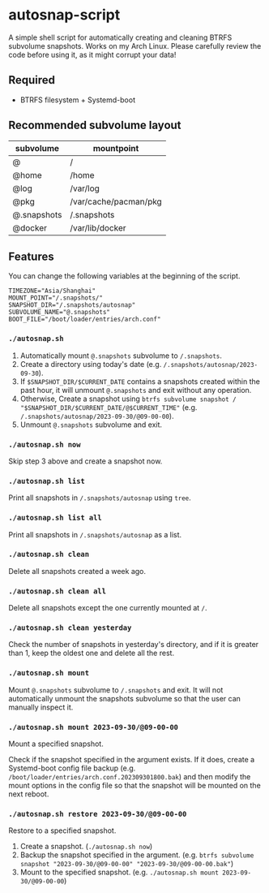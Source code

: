 # autosnap-script
A simple shell script for automatically creating and cleaning BTRFS subvolume snapshots. Works on my Arch Linux. Please carefully review the code before using it, as it might corrupt your data!

## Required

- BTRFS filesystem + Systemd-boot

## Recommended subvolume layout

| subvolume   | mountpoint            |
| ----------- | --------------------- |
| @           | /                     |
| @home       | /home                 |
| @log        | /var/log              |
| @pkg        | /var/cache/pacman/pkg |
| @.snapshots | /.snapshots           |
| @docker     | /var/lib/docker       | 

## Features

You can change the following variables at the beginning of the script.

```
TIMEZONE="Asia/Shanghai"
MOUNT_POINT="/.snapshots/"
SNAPSHOT_DIR="/.snapshots/autosnap"
SUBVOLUME_NAME="@.snapshots"
BOOT_FILE="/boot/loader/entries/arch.conf"
```

### `./autosnap.sh`

1. Automatically mount `@.snapshots` subvolume to `/.snapshots`.
2. Create a directory using today's date (e.g. `/.snapshots/autosnap/2023-09-30`).
3. If `$SNAPSHOT_DIR/$CURRENT_DATE` contains a snapshots created within the past hour, it will unmount `@.snapshots` and exit without any operation.
4. Otherwise, Create a snapshot using `btrfs subvolume snapshot / "$SNAPSHOT_DIR/$CURRENT_DATE/@$CURRENT_TIME"` (e.g. `/.snapshots/autosnap/2023-09-30/@09-00-00`).
5. Unmount `@.snapshots` subvolume and exit.

### `./autosnap.sh now`

Skip step 3 above and create a snapshot now.

### `./autosnap.sh list`

Print all snapshots in `/.snapshots/autosnap` using `tree`.

### `./autosnap.sh list all`

Print all snapshots in `/.snapshots/autosnap` as a list.

### `./autosnap.sh clean`

Delete all snapshots created a week ago.

### `./autosnap.sh clean all`

Delete all snapshots except the one currently mounted at `/`.

### `./autosnap.sh clean yesterday`

Check the number of snapshots in yesterday's directory, and if it is greater than 1, keep the oldest one and delete all the rest.

### `./autosnap.sh mount`

Mount `@.snapshots` subvolume to `/.snapshots` and exit. It will not automatically unmount the snapshots subvolume so that the user can manually inspect it.

### `./autosnap.sh mount 2023-09-30/@09-00-00`

Mount a specified snapshot.

Check if the snapshot specified in the argument exists. If it does, create a Systemd-boot config file backup (e.g. `/boot/loader/entries/arch.conf.202309301800.bak`) and then modify the mount options in the config file so that the snapshot will be mounted on the next reboot.

### `./autosnap.sh restore 2023-09-30/@09-00-00`

Restore to a specified snapshot.

1. Create a snapshot. (`./autosnap.sh now`)
2. Backup the snapshot specified in the argument. (e.g. `btrfs subvolume snapshot "2023-09-30/@09-00-00" "2023-09-30/@09-00-00.bak"`)
3. Mount to the specified snapshot. (e.g. `./autosnap.sh mount 2023-09-30/@09-00-00`)

